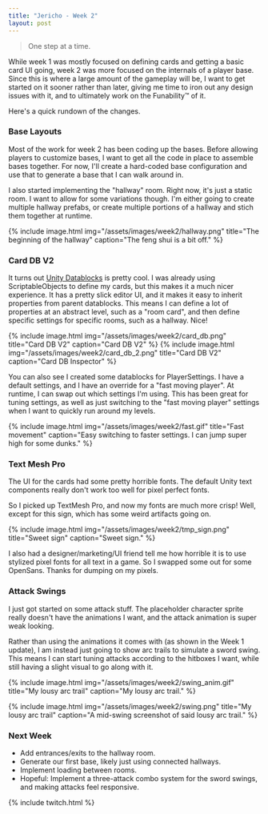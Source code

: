 ```yaml
---
title: "Jericho - Week 2"
layout: post
---
```


> One step at a time.

While week 1 was mostly focused on defining cards and getting a basic card UI going, week 2 was more focused on the internals of a player base. Since this is where a large amount of the gameplay will be, I want to get started on it sooner rather than later, giving me time to iron out any design issues with it, and to ultimately work on the Funability™ of it.

Here's a quick rundown of the changes.

### Base Layouts

Most of the work for week 2 has been coding up the bases. Before allowing players to customize bases, I want to get all the code in place to assemble bases together. For now, I'll create a hard-coded base configuration and use that to generate a base that I can walk around in.

I also started implementing the "hallway" room. Right now, it's just a static room. I want to allow for some variations though. I'm either going to create multiple hallway prefabs, or create multiple portions of a hallway and stich them together at runtime.

{% include image.html img="/assets/images/week2/hallway.png" title="The beginning of the hallway" caption="The feng shui is a bit off." %}

### Card DB V2

It turns out [Unity Datablocks](http://unitydatablocks.com/) is pretty cool. I was already using ScriptableObjects to define my cards, but this makes it a much nicer experience. It has a pretty slick editor UI, and it makes it easy to inherit properties from parent datablocks. This means I can define a lot of properties at an abstract level, such as a "room card", and then define specific settings for specific rooms, such as a hallway. Nice!

{% include image.html img="/assets/images/week2/card_db.png" title="Card DB V2" caption="Card DB V2" %}
{% include image.html img="/assets/images/week2/card_db_2.png" title="Card DB V2" caption="Card DB Inspector" %}

You can also see I created some datablocks for PlayerSettings. I have a default settings, and I have an override for a "fast moving player". At runtime, I can swap out which settings I'm using. This has been great for tuning settings, as well as just switching to the "fast moving player" settings when I want to quickly run around my levels.

{% include image.html img="/assets/images/week2/fast.gif" title="Fast movement" caption="Easy switching to faster settings. I can jump super high for some dunks." %}

### Text Mesh Pro

The UI for the cards had some pretty horrible fonts. The default Unity text components really don't work too well for pixel perfect fonts.

So I picked up TextMesh Pro, and now my fonts are much more crisp! Well, except for this sign, which has some weird artifacts going on.

{% include image.html img="/assets/images/week2/tmp_sign.png" title="Sweet sign" caption="Sweet sign." %}

I also had a designer/marketing/UI friend tell me how horrible it is to use stylized pixel fonts for all text in a game. So I swapped some out for some OpenSans. Thanks for dumping on my pixels.

### Attack Swings

I just got started on some attack stuff. The placeholder character sprite really doesn't have the animations I want, and the attack animation is super weak looking.

Rather than using the animations it comes with (as shown in the Week 1 update), I am instead just going to show arc trails to simulate a sword swing. This means I can start tuning attacks according to the hitboxes I want, while still having a slight visual to go along with it.

{% include image.html img="/assets/images/week2/swing_anim.gif" title="My lousy arc trail" caption="My lousy arc trail." %}

{% include image.html img="/assets/images/week2/swing.png" title="My lousy arc trail" caption="A mid-swing screenshot of said lousy arc trail." %}

### Next Week

* Add entrances/exits to the hallway room.
* Generate our first base, likely just using connected hallways.
* Implement loading between rooms.
* Hopeful: Implement a three-attack combo system for the sword swings, and making attacks feel responsive.

{% include twitch.html %}
